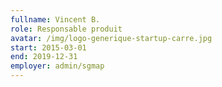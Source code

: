 ```yaml
---
fullname: Vincent B.
role: Responsable produit
avatar: /img/logo-generique-startup-carre.jpg
start: 2015-03-01
end: 2019-12-31
employer: admin/sgmap
---
```

